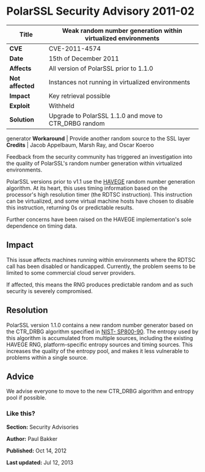 # PolarSSL Security Advisory 2011-02

**Title** |  Weak random number generation within virtualized environments
---|---
**CVE** |  CVE-2011-4574
**Date** |  15th of December 2011
**Affects** |  All version of PolarSSL prior to 1.1.0
**Not affected** |  Instances not running in virtualized environments
**Impact** |  Key retrieval possible
**Exploit** |  Withheld
**Solution** |  Upgrade to PolarSSL 1.1.0 and move to CTR_DRBG random
generator
**Workaround** |  Provide another random source to the SSL layer
**Credits** |  Jacob Appelbaum, Marsh Ray, and Oscar Koeroo

Feedback from the security community has triggered an investigation into the
quality of PolarSSL's random number generation within virtualized
environments.

PolarSSL versions prior to v1.1 use the
[HAVEGE](http://www.irisa.fr/caps/projects/hipsor/publi.php) random number
generation algorithm. At its heart, this uses timing information based on the
processor's high resolution timer (the RDTSC instruction). This instruction
can be virtualized, and some virtual machine hosts have chosen to disable this
instruction, returning 0s or predictable results.

Further concerns have been raised on the HAVEGE implementation's sole
dependence on timing data.

## Impact

This issue affects machines running within environments where the RDTSC call
has been disabled or handicapped. Currently, the problem seems to be limited
to some commercial cloud server providers.

If affected, this means the RNG produces predictable random and as such
security is severely compromised.

## Resolution

PolarSSL version 1.1.0 contains a new random number generator based on the
CTR_DRBG algorithm specified in [NIST-
SP800-90](http://csrc.nist.gov/publications/nistpubs/800-90A/SP800-90A.pdf).
The entropy used by this algorithm is accumulated from multiple sources,
including the existing HAVEGE RNG, platform-specific entropy sources and
timing sources. This increases the quality of the entropy pool, and makes it
less vulnerable to problems within a single source.

## Advice

We advise everyone to move to the new CTR_DRBG algorithm and entropy pool if
possible.

### Like this?

**Section:**
Security Advisories

**Author:**
Paul Bakker

**Published:**
Oct 14, 2012

**Last updated:**
Jul 12, 2013